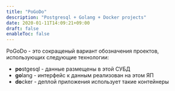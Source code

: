 ```yaml
---
title: "PoGoDo"
description: "Postgresql + Golang + Docker projects"
date: 2020-01-11T14:09:21+09:00
draft: false
enableToc: false
---
```


PoGoDo - это сокращеный вариант обозначения проектов, использующих следующие технологии:

* **po**stgesql - данные размещены в этой СУБД
* **go**lang - интерфейс к данным реализован на этом ЯП
* **do**cker - деплой приложения использует такие контейнеры
